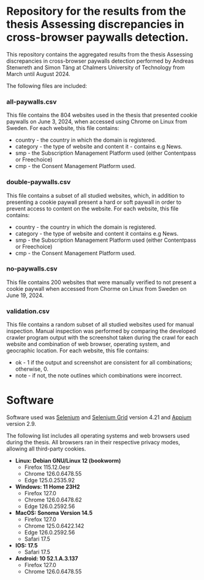 # Repository for the results from the thesis Assessing discrepancies in cross-browser paywalls detection.

This repository contains the aggregated results from the thesis Assessing discrepancies in cross-browser paywalls detection performed by Andreas Stenwreth and Simon Täng at Chalmers University of Technology from March until August 2024. 

The following files are included:

### all-paywalls.csv
This file contains the 804 websites used in the thesis that presented cookie paywalls on June 3, 2024, when accessed using Chrome on Linux from Sweden. 
For each website, this file contains:

- country  - the country in which the domain is registered.
- category - the type of website and content it - contains e.g News. 
- smp      - the Subscription Management Platform used (either Contentpass or Freechoice)
- cmp      - the Consent Management Platform used.

### double-paywalls.csv
This file contains a subset of all studied websites, which, in addition to presenting a cookie paywall present a hard or soft paywall in order to prevent access to content on the website.
For each website, this file contains:

- country  - the country in which the domain is registered.
- category - the type of website and content it contains e.g News. 
- smp      - the Subscription Management Platform used (either Contentpass or Freechoice)
- cmp      - the Consent Management Platform used.

### no-paywalls.csv
This file contains 200 websites that were manually verified to not present a cookie paywall when accessed from Chorme on Linux from Sweden on June 19, 2024. 

### validation.csv
This file contains a random subset of all studied websites used for manual inspection. Manual inspection was performed by comparing the developed crawler program output with the screenshot taken during the crawl for each website and combination of web browser, operating system, and geocraphic location. 
For each website, this file contains:

- ok   - 1 if the output and screenshot are consistent for all combinations; otherwise, 0.
- note - if not, the note outlines which combinations were incorrect. 

# Software

Software used was [Selenium](https://www.selenium.dev/documentation/) and [Selenium Grid](https://www.selenium.dev/documentation/grid/) version 4.21 and [Appium](https://appium.io/docs/en/latest/#) version 2.9.

The following list includes all operating systems and web browsers used during the thesis. 
All browsers ran in their respective privacy modes, allowing all third-party cookies.

- **Linux: Debian GNU/Linux 12 (bookworm)**
    - Firefox 115.12.0esr
    - Chrome 126.0.6478.55
    - Edge  125.0.2535.92
- **Windows: 11 Home 23H2**
    - Firefox 127.0
    - Chrome 126.0.6478.62
    - Edge  126.0.2592.56
- **MacOS: Sonoma Version 14.5**
    - Firefox 127.0
    - Chrome 125.0.6422.142
    - Edge 126.0.2592.56
    - Safari 17.5
- **IOS: 17.5**
    - Safari 17.5
- **Android: 10 52.1.A.3.137**
    - Firefox 127.0
    - Chrome 126.0.6478.55


